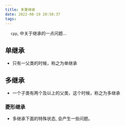 ```yaml
---
title: 多重继承
date: 2022-08-19 20:58:37
tags:
---
```


<p>
&ensp;&ensp; <code>cpp</code>, 中关于继承的一点问题...
</p>

<!-- more -->

## 单继承

- 只有一父类的时候，称之为单继承

## 多继承

- 一个子类有两个及以上的父类，这个时候，称之为多继承

### 菱形继承

- 多继承下面的特殊状态, 会产生一些问题。



